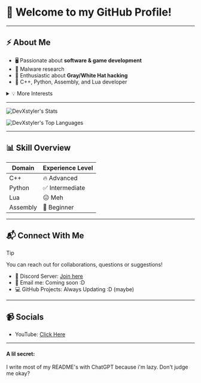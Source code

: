 # 👋 Welcome to my GitHub Profile!

---

## ⚡ About Me

- 🖥️ Passionate about **software & game development**
- 🧠 Malware research
- 🔐 Enthusiastic about **Gray/White Hat hacking**
- 🧰 C++, Python, Assembly, and Lua developer

<details>
<summary>💡 More Interests</summary>

- 🔍 Reverse Engineering  
- 🧬 System Internals  
- 🛠️ Building custom tools  
- 🧪 Creating experimental projects

</details>

---

![DevXstyler's Stats](https://github-readme-stats.vercel.app/api?username=DevXstyler&theme=vue-dark&show_icons=true&hide_border=true&count_private=false)

![DevXstyler's Top Languages](https://github-readme-stats.vercel.app/api/top-langs/?username=DevXstyler&theme=vue-dark&show_icons=true&hide_border=true&layout=compact)

---

## 📊 Skill Overview

| Domain              | Experience Level    |
|---------------------|---------------------|
| C++                  | 🔥 Advanced          |
| Python               | ✅ Intermediate      |
| Lua                  | 😑 Meh              |
| Assembly             | 🌱 Beginner          |

---

## 📬 Connect With Me

> [!TIP]
> You can reach out for collaborations, questions or suggestions!

- 💬 Discord Server: [Join here](https://discord.gg/75W6mXRh5f)
- 📨 Email me: Coming soon :D
- 💻 GitHub Projects: Always Updating :D (maybe)

---

## 📹 Socials
- YouTube: [Click Here](https://www.youtube.com/@Dev-Xstyler)

---

#### A lil secret:
I write most of my README's with ChatGPT because i'm lazy. Don't judge me okay?
